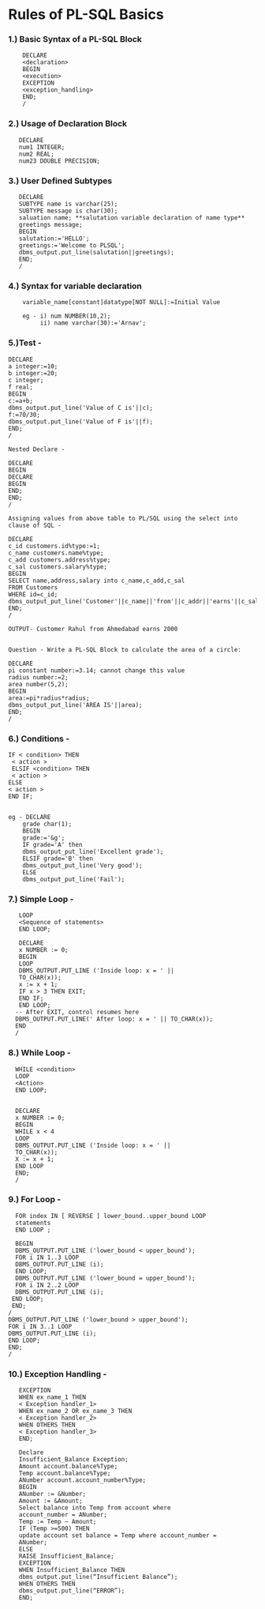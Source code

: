 # Rules of PL-SQL Basics

### 1.) Basic Syntax of a PL-SQL Block
        DECLARE
        <declaration>
        BEGIN
        <execution>
        EXCEPTION
        <exception_handling>
        END;
        /


### 2.) Usage of Declaration Block
       DECLARE
       num1 INTEGER;
       num2 REAL;
       num23 DOUBLE PRECISION;

### 3.) User Defined Subtypes
       DECLARE
       SUBTYPE name is varchar(25);
       SUBTYPE message is char(30);
       saluation name; **salutation variable declaration of name type**
       greetings message;
       BEGIN
       salutation:='HELLO';
       greetings:='Welcome to PLSQL';
       dbms_output.put_line(salutation||greetings);
       END;
       /

### 4.) Syntax for variable declaration
        variable_name[constant]datatype[NOT NULL]:=Initial Value

        eg - i) num NUMBER(10,2);
             ii) name varchar(30):='Arnav';

### 5.)Test - 

    DECLARE
    a integer:=10;
    b integer:=20;
    c integer;
    f real;
    BEGIN
    c:=a+b;
    dbms_output.put_line('Value of C is'||c);
    f:=70/30;
    dbms_output.put_line('Value of F is'||f);
    END;
    /                           

    Nested Declare - 

    DECLARE
    BEGIN
    DECLARE
    BEGIN
    END;
    END;
    /

    Assigning values from above table to PL/SQL using the select into clause of SQL - 

    DECLARE
    c_id customers.id%type:=1;
    c_name customers.name%type;
    c_add customers.address%type;
    c_sal customers.salary%type;
    BEGIN
    SELECT name,address,salary into c_name,c_add,c_sal
    FROM Customers
    WHERE id=c_id;
    dbms_output_put_line('Customer'||c_name||'from'||c_addr||'earns'||c_sal);
    END;
    /

    OUTPUT- Customer Rahul from Ahmedabad earns 2000


    Question - Write a PL-SQL Block to calculate the area of a circle:

    DECLARE
    pi constant number:=3.14; cannot change this value
    radius number:=2;
    area number(5,2);
    BEGIN
    area:=pi*radius*radius;
    dbms_output_put_line('AREA IS'||area);
    END;
    /

### 6.) Conditions - 

    IF < condition> THEN
     < action >
     ELSIF <condition> THEN
     < action >
    ELSE
    < action >
    END IF;


    eg - DECLARE 
        grade char(1);
        BEGIN 
        grade:='&g';
        IF grade='A' then
        dbms_output_put_line('Excellent grade');
        ELSIF grade='B' then
        dbms_output_put_line('Very good');
        ELSE
        dbms_output_put_line('Fail');


### 7.) Simple Loop - 
       LOOP
       <Sequence of statements>
       END LOOP;

       DECLARE
       x NUMBER := 0;
       BEGIN
       LOOP
       DBMS_OUTPUT.PUT_LINE ('Inside loop: x = ' ||
       TO_CHAR(x));             
       x := x + 1;
       IF x > 3 THEN EXIT;
       END IF;
       END LOOP;
      -- After EXIT, control resumes here
      DBMS_OUTPUT.PUT_LINE(' After loop: x = ' || TO_CHAR(x));
      END
      /

### 8.) While Loop - 

      WHILE <condition>
      LOOP
      <Action>
      END LOOP;


      DECLARE
      x NUMBER := 0;
      BEGIN
      WHILE x < 4
      LOOP
      DBMS_OUTPUT.PUT_LINE ('Inside loop: x = ' ||
      TO_CHAR(x));
      X := x + 1;
      END LOOP
      END;
      /


### 9.) For Loop - 

      FOR index IN [ REVERSE ] lower_bound..upper_bound LOOP
      statements
      END LOOP ;

      BEGIN
      DBMS_OUTPUT.PUT_LINE ('lower_bound < upper_bound');
      FOR i IN 1..3 LOOP
      DBMS_OUTPUT.PUT_LINE (i);
      END LOOP;
      DBMS_OUTPUT.PUT_LINE ('lower_bound = upper_bound');
      FOR i IN 2..2 LOOP
      DBMS_OUTPUT.PUT_LINE (i);
     END LOOP;
     END;
    /
    DBMS_OUTPUT.PUT_LINE ('lower_bound > upper_bound');
    FOR i IN 3..1 LOOP
    DBMS_OUTPUT.PUT_LINE (i);
    END LOOP;
    END;
    /

### 10.) Exception Handling - 
       EXCEPTION
       WHEN ex_name_1 THEN
       < Exception handler_1>
       WHEN ex_name_2 OR ex_name_3 THEN
       < Exception handler_2>
       WHEN OTHERS THEN
       < Exception handler_3>
       END;

       Declare
       Insufficient_Balance Exception;
       Amount account.balance%Type;
       Temp account.balance%Type;
       ANumber account.account_number%Type;
       BEGIN
       ANumber := &Number;
       Amount := &Amount;
       Select balance into Temp from account where
       account_number = ANumber;
       Temp := Temp – Amount;
       IF (Temp >=500) THEN
       update account set balance = Temp where account_number =
       ANumber;
       ELSE
       RAISE Insufficient_Balance;
       EXCEPTION
       WHEN Insufficient_Balance THEN
       dbms_output.put_line(“Insufficient Balance”);
       WHEN OTHERS THEN
       dbms_output.put_line(“ERROR”);
       END;